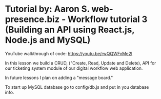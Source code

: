 # Tutorial by: Aaron S. web-presence.biz - Workflow tutorial 3 (Building an API using React.js, Node.js and MySQL)
YouTube walkthrough of code:
https://youtu.be/rwQQWFvMe2I

In this lesson we build a CRUD, ("Create, Read, Update and Delete), API for our ticketing system module of our digital workflow web application.

In future lessons I plan on adding a "message board."

To start up MySQL database go to config/db.js and put in you database info.

